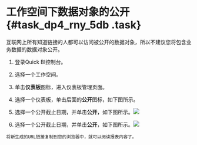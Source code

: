 # 工作空间下数据对象的公开 {#task_dp4_rny_5db .task}

互联网上所有知道链接的人都可以访问被公开的数据对象，所以不建议您将包含业务数据的数据对象公开。

1.   登录Quick BI控制台。 
2.   选择一个工作空间。 
3.   单击**仪表板**图标，进入仪表板管理页面。 
4.   选择一个仪表板，单击后面的**公开**图标，如下图所示。 
5.   选择一个公开截止日期，并单击**公开**，如下图所示。![](http://static-aliyun-doc.oss-cn-hangzhou.aliyuncs.com/assets/img/9172/1519_zh-CN.png)

 
6.   选择一个公开截止日期，并单击**公开**，如下图所示。![](http://static-aliyun-doc.oss-cn-hangzhou.aliyuncs.com/assets/img/9172/1521_zh-CN.png)

 

    将新生成的URL链接复制到您的浏览器中，就可以阅读报表内容了。



